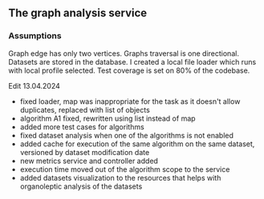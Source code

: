 ## The graph analysis service

### Assumptions

Graph edge has only two vertices. Graphs traversal is one directional.
Datasets are stored in the database. I created a local file loader which runs with local profile selected.
Test coverage is set on 80% of the codebase.

Edit 13.04.2024
- fixed loader, map was inappropriate for the task as it doesn't allow duplicates, replaced with list of objects
- algorithm A1 fixed, rewritten using list instead of map
- added more test cases for algorithms
- fixed dataset analysis when one of the algorithms is not enabled
- added cache for execution of the same algorithm on the same dataset, versioned by dataset modification date
- new metrics service and controller added
- execution time moved out of the algorithm scope to the service
- added datasets visualization to the resources that helps with organoleptic analysis of the datasets